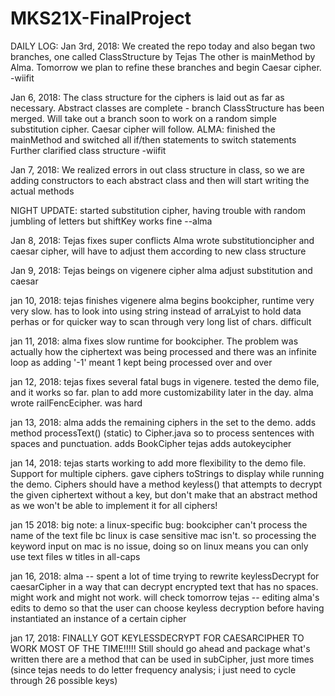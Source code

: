 # MKS21X-FinalProject
DAILY LOG:
Jan 3rd, 2018:
We created the repo today and also began two branches, one called ClassStructure by Tejas
The other is mainMethod by Alma. Tomorrow we plan to refine these branches and begin
Caesar cipher.
-wiifit

Jan 6, 2018:
The class structure for the ciphers is laid out as far as necessary. Abstract classes are
complete - branch ClassStructure has been merged. Will take out a branch soon to work
on a random simple substitution cipher. Caesar cipher will follow.
ALMA: finished the mainMethod and switched all if/then statements to switch statements
Further clarified class structure
-wiifit

Jan 7, 2018:
We realized errors in out class structure in class, so we are adding constructors
to each abstract class and then will start writing the actual methods

NIGHT UPDATE: started substitution cipher, having trouble with random jumbling of letters but shiftKey works fine --alma

Jan 8, 2018:
Tejas fixes super conflicts
Alma wrote substitutioncipher and caesar cipher, will have to adjust them according to new class structure

Jan 9, 2018:
Tejas beings on vigenere cipher
alma adjust substitution and caesar

jan 10, 2018:
tejas finishes vigenere
alma begins bookcipher, runtime very very slow. has to look into using string instead of arraLyist to hold data perhas
or for quicker way to scan through very long list of chars. difficult

jan 11, 2018:
alma fixes slow runtime for bookcipher. The problem was actually how the ciphertext
was being processed and there was an infinite loop as adding '-1' meant 1 kept being
processed over and over

jan 12, 2018:
tejas fixes several fatal bugs in vigenere. tested the demo file,
and it works so far. plan to add more customizability later in the day.
alma wrote railFencEcipher. was hard

jan 13, 2018:
alma adds the remaining ciphers in the set to the demo. adds method processText()
(static) to Cipher.java so to process sentences with spaces and punctuation.
adds BookCipher
tejas adds autokeycipher

jan 14, 2018:
tejas starts working to add more flexibility to the demo file. Support for
multiple ciphers. gave ciphers toStrings to display while running the demo.
Ciphers should have a method keyless() that attempts to decrypt the given
ciphertext without a key, but don't make that an abstract method as we won't
be able to implement it for all ciphers!

jan 15 2018:
big note: a linux-specific bug: bookcipher can't process the name of the text file bc linux is case sensitive
mac isn't. so processing the keyword input on mac is no issue, doing so on linux means you can only
use text files w titles in all-caps

jan 16, 2018:
alma -- spent a lot of time trying to rewrite keylessDecrypt for caesarCipher in a 
way that can decrypt encrypted text that has no spaces. might work and might not work. will check tomorrow
tejas -- editing alma's edits to demo so that the user can choose keyless decryption
before having instantiated an instance of a certain cipher

jan 17, 2018:
FINALLY GOT KEYLESSDECRYPT FOR CAESARCIPHER TO WORK MOST OF THE TIME!!!!!
Still should go ahead and package what's written there are a method that can be used in subCipher, just 
more times (since tejas needs to do letter frequency analysis; i just need to cycle through 26 possible keys)

